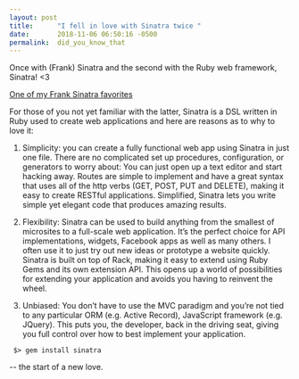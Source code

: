 ```yaml
---
layout: post
title:      "I fell in love with Sinatra twice "
date:       2018-11-06 06:50:16 -0500
permalink:  did_you_know_that
---
```


Once with (Frank) Sinatra and the second with the Ruby web framework, Sinatra! <3  

[One of my Frank Sinatra favorites](https://youtu.be/EUrUfJW1JGk)

For those of you not yet familiar with the latter, Sinatra is a DSL written in Ruby used to create web applications and here are reasons as to why to love it: 

1. Simplicity: you can create a fully functional web app using Sinatra in just one file. There are no complicated set up procedures, configuration, or generators to worry about: You can just open up a text editor and start hacking away. Routes are simple to implement and have a great syntax that uses all of the http verbs (GET, POST, PUT and DELETE), making it easy to create RESTful applications. Simplified, Sinatra lets you write simple yet elegant code that produces amazing results.

2. Flexibility: Sinatra can be used to build anything from the smallest of microsites to a full-scale web application. It’s the perfect choice for API implementations, widgets, Facebook apps as well as many others. I often use it to just try out new ideas or prototype a website quickly. Sinatra is built on top of Rack, making it easy to extend using Ruby Gems and its own extension API. This opens up a world of possibilities for extending your application and avoids you having to reinvent the wheel.

3. Unbiased: You don’t have to use the MVC paradigm and you’re not tied to any particular ORM (e.g. Active Record), JavaScript framework (e.g. JQuery). This puts you, the developer, back in the driving seat, giving you full control over how to best implement your application. 

```
 $> gem install sinatra
``` 
-- the start of a new love.  








 
